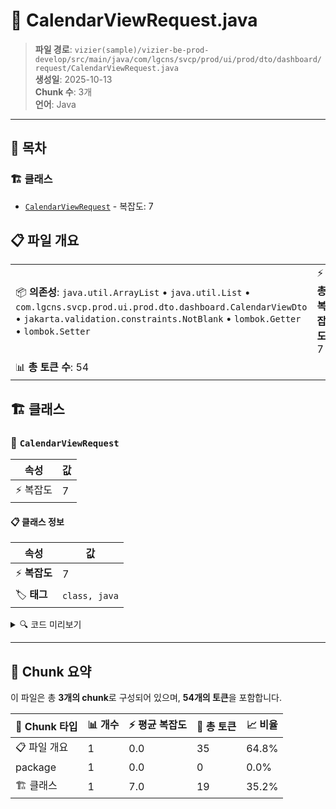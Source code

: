 # 📄 CalendarViewRequest.java

> **파일 경로**: `vizier(sample)/vizier-be-prod-develop/src/main/java/com/lgcns/svcp/prod/ui/prod/dto/dashboard/request/CalendarViewRequest.java`  
> **생성일**: 2025-10-13  
> **Chunk 수**: 3개  
> **언어**: Java
---

## 📑 목차

### 🏗️ 클래스
- [`CalendarViewRequest`](#class-calendarviewrequest) - 복잡도: 7

## 📋 파일 개요

| | |
|--|--|
| 📦 **의존성**: `java.util.ArrayList` • `java.util.List` • `com.lgcns.svcp.prod.ui.prod.dto.dashboard.CalendarViewDto` • `jakarta.validation.constraints.NotBlank` • `lombok.Getter` • `lombok.Setter` | ⚡ **총 복잡도**: 7 |
| 📊 **총 토큰 수**: 54 |  |



## 🏗️ 클래스

### <a id="class-calendarviewrequest"></a>🎯 `CalendarViewRequest`

| 속성 | 값 |
|------|----|
| ⚡ 복잡도 | 7 |



#### 📋 클래스 정보

| 속성 | 값 |
|------|----|
| ⚡ **복잡도** | 7 || 📍 **라인 범위** | 14-14 |
| 🏷️ **태그** | `class, java` |

<details>
<summary>🔍 코드 미리보기</summary>

```java
public class CalendarViewRequest {
	
	@NotBlank
	private String date;
	
	@NotBlank
	private String dsbdViewUuid;
	
	private List<CalendarViewDto> datas = new ArrayList<>();
}...
```

**Chunk 정보**
- 🆔 **ID**: `ff11d4c67c50`
- 📍 **라인**: 14-14
- 📊 **토큰**: 19
- 🏷️ **태그**: `class, java`

</details>

---





## 🧩 Chunk 요약

이 파일은 총 **3개의 chunk**로 구성되어 있으며, **54개의 토큰**을 포함합니다.

| 🧩 Chunk 타입 | 📊 개수 | ⚡ 평균 복잡도 | 📝 총 토큰 | 📈 비율 |
|---------------|--------|-------------|----------|--------|
| 📋 파일 개요 | 1 | 0.0 | 35 | 64.8% |
| package | 1 | 0.0 | 0 | 0.0% |
| 🏗️ 클래스 | 1 | 7.0 | 19 | 35.2% |

